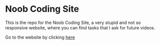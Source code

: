 # Noob Coding Site

This is the repo for the Noob Coding Site, a very stupid and not so responsive website, where you can find tasks that I ask for future videos.

Go to the website by clicking [here](https://samuelmarina.github.io/noob-coding/)

